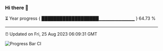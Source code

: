 ### Hi there 👋

⏳ Year progress { ███████████████████▁▁▁▁▁▁▁▁▁▁▁ } 64.73 %

---

⏰ Updated on Fri, 25 Aug 2023 06:09:31 GMT

![Progress Bar CI](https://github.com/Shyam-Makwana/GitHub-Actions-Demo/workflows/Progress%20Bar%20CI/badge.svg)
